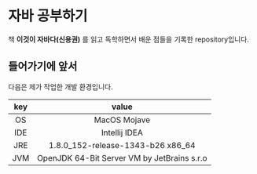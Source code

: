 # 자바 공부하기

 책 __이것이 자바다(신용권)__ 를 읽고 독학하면서 배운 점들을 기록한 repository입니다.



## 들어가기에 앞서

 다음은 제가 작업한 개발 환경입니다.

| key  |                    value                    |
| :--: | :-----------------------------------------: |
|  OS  |                MacOS Mojave                 |
| IDE  |                Intellij IDEA                |
| JRE  |      1.8.0_152-release-1343-b26 x86_64      |
| JVM  | OpenJDK 64-Bit Server VM by JetBrains s.r.o |


